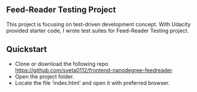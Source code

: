 ## Feed-Reader Testing Project
This project is focusing on test-driven development concept. With Udacity provided starter code, I wrote test suites for Feed-Reader Testing project.

## Quickstart
* Clone  or download the following repo https://github.com/sveta0112/frontend-nanodegree-feedreader.
* Open the project folder.
* Locate the file 'index.html' and open it with preferred browser.
